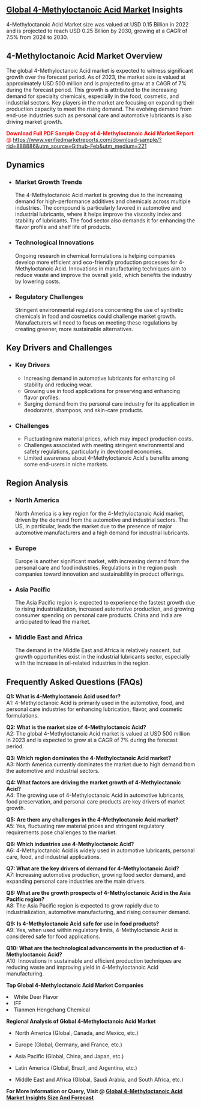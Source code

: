 <h2><a href="https://www.verifiedmarketreports.com/download-sample/?rid=888886&amp;utm_source=Github&amp;utm_medium=221" target="_blank">Global 4-Methyloctanoic Acid Market</a> Insights</h2><p>4-Methyloctanoic Acid Market size was valued at USD 0.15 Billion in 2022 and is projected to reach USD 0.25 Billion by 2030, growing at a CAGR of 7.5% from 2024 to 2030.</p><p> <h2>4-Methyloctanoic Acid Market Overview</h2> <p>The global 4-Methyloctanoic Acid market is expected to witness significant growth over the forecast period. As of 2023, the market size is valued at approximately USD 500 million and is projected to grow at a CAGR of 7% during the forecast period. This growth is attributed to the increasing demand for specialty chemicals, especially in the food, cosmetic, and industrial sectors. Key players in the market are focusing on expanding their production capacity to meet the rising demand. The evolving demand from end-use industries such as personal care and automotive lubricants is also driving market growth. <p><span class=""><span style="color: #ff0000;"><strong>Download Full PDF Sample Copy of 4-Methyloctanoic Acid Market Report</strong> @ </span><a href="https://www.verifiedmarketreports.com/download-sample/?rid=888886&amp;utm_source=Github-Feb&amp;utm_medium=221" target="_blank">https://www.verifiedmarketreports.com/download-sample/?rid=888886&amp;utm_source=Github-Feb&amp;utm_medium=221</a></span></p></p> <h2>Dynamics</h2> <ul> <li><h3>Market Growth Trends</h3> The 4-Methyloctanoic Acid market is growing due to the increasing demand for high-performance additives and chemicals across multiple industries. The compound is particularly favored in automotive and industrial lubricants, where it helps improve the viscosity index and stability of lubricants. The food sector also demands it for enhancing the flavor profile and shelf life of products.</li> <li><h3>Technological Innovations</h3> Ongoing research in chemical formulations is helping companies develop more efficient and eco-friendly production processes for 4-Methyloctanoic Acid. Innovations in manufacturing techniques aim to reduce waste and improve the overall yield, which benefits the industry by lowering costs.</li> <li><h3>Regulatory Challenges</h3> Stringent environmental regulations concerning the use of synthetic chemicals in food and cosmetics could challenge market growth. Manufacturers will need to focus on meeting these regulations by creating greener, more sustainable alternatives.</li> </ul> <h2>Key Drivers and Challenges</h2> <ul> <li><h3>Key Drivers</h3> <ul> <li>Increasing demand in automotive lubricants for enhancing oil stability and reducing wear.</li> <li>Growing use in food applications for preserving and enhancing flavor profiles.</li> <li>Surging demand from the personal care industry for its application in deodorants, shampoos, and skin-care products.</li> </ul> </li> <li><h3>Challenges</h3> <ul> <li>Fluctuating raw material prices, which may impact production costs.</li> <li>Challenges associated with meeting stringent environmental and safety regulations, particularly in developed economies.</li> <li>Limited awareness about 4-Methyloctanoic Acid's benefits among some end-users in niche markets.</li> </ul> </li> </ul> <h2>Region Analysis</h2> <ul> <li><h3>North America</h3> North America is a key region for the 4-Methyloctanoic Acid market, driven by the demand from the automotive and industrial sectors. The US, in particular, leads the market due to the presence of major automotive manufacturers and a high demand for industrial lubricants.</li> <li><h3>Europe</h3> Europe is another significant market, with increasing demand from the personal care and food industries. Regulations in the region push companies toward innovation and sustainability in product offerings.</li> <li><h3>Asia Pacific</h3> The Asia Pacific region is expected to experience the fastest growth due to rising industrialization, increased automotive production, and growing consumer spending on personal care products. China and India are anticipated to lead the market.</li> <li><h3>Middle East and Africa</h3> The demand in the Middle East and Africa is relatively nascent, but growth opportunities exist in the industrial lubricants sector, especially with the increase in oil-related industries in the region.</li> </ul> <h2>Frequently Asked Questions (FAQs)</h2> <p><strong>Q1: What is 4-Methyloctanoic Acid used for?</strong><br> A1: 4-Methyloctanoic Acid is primarily used in the automotive, food, and personal care industries for enhancing lubrication, flavor, and cosmetic formulations.</p> <p><strong>Q2: What is the market size of 4-Methyloctanoic Acid?</strong><br> A2: The global 4-Methyloctanoic Acid market is valued at USD 500 million in 2023 and is expected to grow at a CAGR of 7% during the forecast period.</p> <p><strong>Q3: Which region dominates the 4-Methyloctanoic Acid market?</strong><br> A3: North America currently dominates the market due to high demand from the automotive and industrial sectors.</p> <p><strong>Q4: What factors are driving the market growth of 4-Methyloctanoic Acid?</strong><br> A4: The growing use of 4-Methyloctanoic Acid in automotive lubricants, food preservation, and personal care products are key drivers of market growth.</p> <p><strong>Q5: Are there any challenges in the 4-Methyloctanoic Acid market?</strong><br> A5: Yes, fluctuating raw material prices and stringent regulatory requirements pose challenges to the market.</p> <p><strong>Q6: Which industries use 4-Methyloctanoic Acid?</strong><br> A6: 4-Methyloctanoic Acid is widely used in automotive lubricants, personal care, food, and industrial applications.</p> <p><strong>Q7: What are the key drivers of demand for 4-Methyloctanoic Acid?</strong><br> A7: Increasing automotive production, growing food sector demand, and expanding personal care industries are the main drivers.</p> <p><strong>Q8: What are the growth prospects of 4-Methyloctanoic Acid in the Asia Pacific region?</strong><br> A8: The Asia Pacific region is expected to grow rapidly due to industrialization, automotive manufacturing, and rising consumer demand.</p> <p><strong>Q9: Is 4-Methyloctanoic Acid safe for use in food products?</strong><br> A9: Yes, when used within regulatory limits, 4-Methyloctanoic Acid is considered safe for food applications.</p> <p><strong>Q10: What are the technological advancements in the production of 4-Methyloctanoic Acid?</strong><br> A10: Innovations in sustainable and efficient production techniques are reducing waste and improving yield in 4-Methyloctanoic Acid manufacturing.</p> </p><p><strong>Top Global 4-Methyloctanoic Acid Market Companies</strong></p><div data-test-id=""><p><li>White Deer Flavor</li><li> IFF</li><li> Tianmen Hengchang Chemical</li></p><div><strong>Regional Analysis of&nbsp;Global 4-Methyloctanoic Acid Market</strong></div><ul><li dir="ltr"><p dir="ltr">North America&nbsp;(Global, Canada, and Mexico, etc.)</p></li><li dir="ltr"><p dir="ltr">Europe (Global, Germany, and France, etc.)</p></li><li dir="ltr"><p dir="ltr">Asia Pacific&nbsp;(Global, China, and Japan, etc.)</p></li><li dir="ltr"><p dir="ltr">Latin America&nbsp;(Global, Brazil, and Argentina, etc.)</p></li><li dir="ltr">Middle East and Africa&nbsp;(Global, Saudi Arabia, and South Africa, etc.)</li></ul><p><strong>For More Information or Query, Visit @&nbsp;</strong><strong><a href="https://www.verifiedmarketreports.com/product/4-methyloctanoic-acid-market/?utm_source=Github&amp;utm_medium=221" target="_blank">Global 4-Methyloctanoic Acid Market Insights Size And Forecast</a></strong></p></div>

